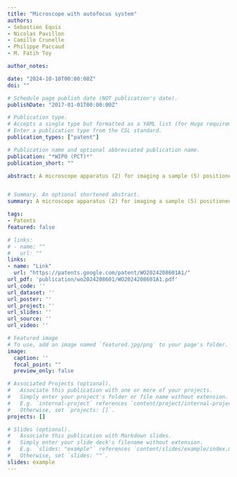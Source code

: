 ```yaml
---
title: "Microscope with autofocus system"
authors:
- Sebastien Equis
- Nicolas Pavillon
- Camille Crunelle
- Philippe Paccaud
- M. Fatih Toy

author_notes:

date: "2024-10-10T00:00:00Z"
doi: ""

# Schedule page publish date (NOT publication's date).
publishDate: "2017-01-01T00:00:00Z"

# Publication type.
# Accepts a single type but formatted as a YAML list (for Hugo requirements).
# Enter a publication type from the CSL standard.
publication_types: ["patent"]

# Publication name and optional abbreviated publication name.
publication: "*WIPO (PCT)*"
publication_short: ""

abstract: A microscope apparatus (2) for imaging a sample (5) positioned on a substrate (3) of a sample holder (1), the microscope comprising a sample stage (16) on which the sample holder is mounted, a light collecting device (38), an imaging sensor (12), and an autofocus system (8) that serves to focus an image of the sample on the imaging sensor. The autofocus system (8) is positioned below the sample stage and comprises a light beam emitter (22) emitting an autofocus light beam (13), and a beam steering system (24) configured to direct and reflect the autofocus light beam (13) off a bottom side of the substrate (3) of the sample holder positioned on the sample stage (16) and onto a light sensor (40) comprised in the autofocus system or onto the imaging sensor (12), the beam steering system configured to adjust a translational position and an angle of the autofocus light beam output by the beam steering system.


# Summary. An optional shortened abstract.
summary: A microscope apparatus (2) for imaging a sample (5) positioned on a substrate (3) of a sample holder (1), the microscope comprising a sample stage (16) on which the sample holder is mounted, a light collecting device (38), an imaging sensor (12), and an autofocus system (8) that serves to focus an image of the sample on the imaging sensor. The autofocus system (8) is positioned below the sample stage and comprises a light beam emitter (22) emitting an autofocus light beam (13), and a beam steering system (24) configured to direct and reflect the autofocus light beam (13) off a bottom side of the substrate (3) of the sample holder positioned on the sample stage (16) and onto a light sensor (40) comprised in the autofocus system or onto the imaging sensor (12), the beam steering system configured to adjust a translational position and an angle of the autofocus light beam output by the beam steering system.

tags:
- Patents
featured: false

# links:
# - name: ""
#   url: ""
links:
- name: "Link"
  url: "https://patents.google.com/patent/WO2024208601A1/"
url_pdf: 'publication/wo2024208601/WO2024208601A1.pdf'
url_code: ''
url_dataset: ''
url_poster: ''
url_project: ''
url_slides: ''
url_source: ''
url_video: ''

# Featured image
# To use, add an image named `featured.jpg/png` to your page's folder. 
image:
  caption: ''
  focal_point: ""
  preview_only: false

# Associated Projects (optional).
#   Associate this publication with one or more of your projects.
#   Simply enter your project's folder or file name without extension.
#   E.g. `internal-project` references `content/project/internal-project/index.md`.
#   Otherwise, set `projects: []`.
projects: []

# Slides (optional).
#   Associate this publication with Markdown slides.
#   Simply enter your slide deck's filename without extension.
#   E.g. `slides: "example"` references `content/slides/example/index.md`.
#   Otherwise, set `slides: ""`.
slides: example
---
```



